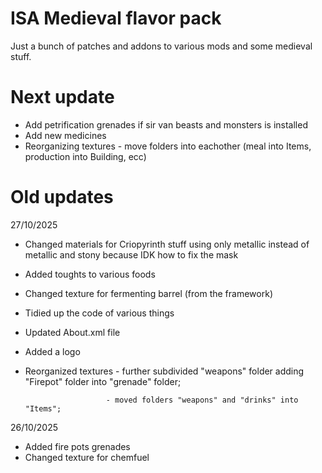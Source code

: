 # ISA Medieval flavor pack

Just a bunch of patches and addons to various mods and some medieval stuff.

# Next update

- Add petrification grenades if sir van beasts and monsters is installed
- Add new medicines
- Reorganizing textures - move folders into eachother (meal into Items, production into Building, ecc)

# Old updates

27/10/2025
- Changed materials for Criopyrinth stuff using only metallic instead of metallic and stony because IDK how to fix the mask
- Added toughts to various foods
- Changed texture for fermenting barrel (from the framework)
- Tidied up the code of various things
- Updated About.xml file
- Added a logo
- Reorganized textures  - further subdivided "weapons" folder adding "Firepot" folder into "grenade" folder;
  
                        - moved folders "weapons" and "drinks" into "Items";
  

26/10/2025
- Added fire pots grenades
- Changed texture for chemfuel

